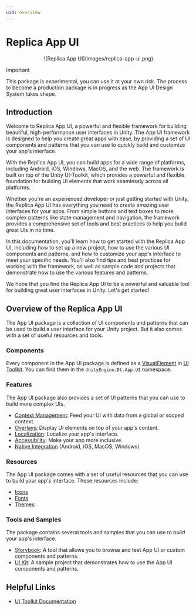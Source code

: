 ```yaml
---
uid: overview
---
```


# Replica App UI

<p align="center">
![Replica App UI](images/replica-app-ui.png)
</p>

> [!IMPORTANT]
> This package is experimental, you can use it at your own risk. The process to become a
production package is in progress as the App UI Design System takes shape.


## Introduction

Welcome to Replica App UI, a powerful and flexible framework for building beautiful, high-performance user interfaces in Unity.
The App UI framework is designed to help you create great apps with ease, by providing a set of UI components and patterns that
you can use to quickly build and customize your app's interface.

With the Replica App UI, you can build apps for a wide range of platforms, including Android, iOS, Windows, MacOS, and the web.
The framework is built on top of the Unity UI-Toolkit, which provides a powerful and flexible foundation for building UI elements that
work seamlessly across all platforms.

Whether you're an experienced developer or just getting started with Unity, the Replica App UI has everything you need to create amazing user interfaces for your apps.
From simple buttons and text boxes to more complex patterns like state management and navigation, the framework provides
a comprehensive set of tools and best practices to help you build great UIs in no time.

In this documentation, you'll learn how to get started with the Replica App UI, including how to set up a new project,
how to use the various UI components and patterns, and how to customize your app's interface to meet your specific needs.
You'll also find tips and best practices for working with the framework, as well as sample code and projects that demonstrate how to use the various features and patterns.

We hope that you find the Replica App UI to be a powerful and valuable tool for building great user interfaces in Unity.
Let's get started!


## Overview of the Replica App UI

The App UI package is a collection of UI components and patterns that can be used to build a user interface for your Unity project.
But it also comes with a set of useful resources and tools.

### Components

Every component in the App UI package is defined as a [VisualElement](xref:UnityEngine.UIElements.VisualElement) in
[UI Toolkit](xref:UIElements). You can find them in the `UnityEngine.Dt.App.UI` namespace.

### Features

The App UI package also provides a set of UI patterns that you can use to build more complex UIs.
* [Context Management](xref:contexts): Feed your UI with data from a global or scoped context.
* [Overlays](xref:overlays): Display UI elements on top of your app's content.
* [Localization](xref:localization): Localize your app's interface.
* [Accessibility](xref:accessibility): Make your app more inclusive.
* [Native Integration](xref:native-integration) (Android, iOS, MacOS, Windows)

### Resources

The App UI package comes with a set of useful resources that you can use to build your app's interface.
These resources include:
* [Icons](xref:iconography)
* [Fonts](xref:typography)
* [Themes](xref:theming)

### Tools and Samples

The package contains several tools and samples that you can use to build your app's interface.
* [Storybook](xref:storybook): A tool that allows you to browse and test App UI or custom components and patterns.
* [UI Kit](xref:ui-kit): A sample project that demonstrates how to use the App UI components and patterns.


## Helpful Links

* [UI Toolkit Documentation](xref:UIElements)
